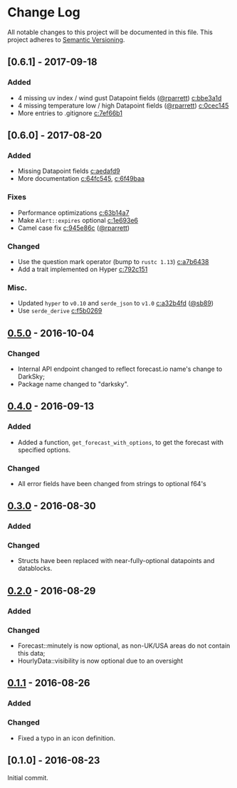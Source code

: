 # Change Log
All notable changes to this project will be documented in this file.
This project adheres to [Semantic Versioning](http://semver.org/).

## [0.6.1] - 2017-09-18

### Added

- 4 missing uv index / wind gust Datapoint fields ([@rparrett]) [c:bbe3a1d]
- 4 missing temperature low / high Datapoint fields ([@rparrett]) [c:0cec145]
- More entries to .gitignore [c:7ef66b1]

## [0.6.0] - 2017-08-20

### Added

- Missing Datapoint fields [c:aedafd9]
- More documentation [c:64fc545], [c:6f49baa]

### Fixes

- Performance optimizations [c:63b14a7]
- Make `Alert::expires` optional [c:1e693e6]
- Camel case fix [c:945e86c] ([@rparrett])

### Changed

- Use the question mark operator (bump to `rustc 1.13`) [c:a7b6438]
- Add a trait implemented on Hyper [c:792c151]

### Misc.

- Updated `hyper` to `v0.10` and `serde_json` to `v1.0` [c:a32b4fd] ([@sb89])
- Use `serde_derive` [c:f5b0269]

## [0.5.0] - 2016-10-04

### Changed

- Internal API endpoint changed to reflect forecast.io name's change to DarkSky;
- Package name changed to "darksky".

## [0.4.0] - 2016-09-13

### Added

- Added a function, `get_forecast_with_options`, to get the forecast
with specified options.

### Changed

- All error fields have been changed from strings to optional f64's


## [0.3.0] - 2016-08-30

### Added

### Changed

- Structs have been replaced with near-fully-optional datapoints and
datablocks.


## [0.2.0] - 2016-08-29

### Added

### Changed

- Forecast::minutely is now optional, as non-UK/USA areas do not contain this
data;
- HourlyData::visibility is now optional due to an oversight


## [0.1.1] - 2016-08-26

### Added

### Changed

- Fixed a typo in an icon definition.


## [0.1.0] - 2016-08-23

Initial commit.

[c:0cec145]: https://github.com/zeyla/darksky.rs/commit/0cec1452396b658281b47df9548360708c4caa60
[c:1e693e6]: https://github.com/zeyla/darksky.rs/commit/1e693e640bf43eb8157d91b4b66e7f5088bced70
[c:63b14a7]: https://github.com/zeyla/darksky.rs/commit/63b14a7b5e92f26778a43813f69972ac9aa3835a
[c:64fc545]: https://github.com/zeyla/darksky.rs/commit/64fc545886cd883e8d502cb7336dc6bcde0345d1
[c:6f49baa]: https://github.com/zeyla/darksky.rs/commit/6f49baa2469d891aee847f6178a853e6ef4ba6b7
[c:792c151]: https://github.com/zeyla/darksky.rs/commit/792c1518291c77f7c5669ae8bdea3cda084688e5
[c:7ef66b1]: https://github.com/zeyla/darksky.rs/commit/7ef66b1b8894dbe391cf9f5ce51d7de258726593
[c:945e86c]: https://github.com/zeyla/darksky.rs/commit/945e86c99735732e3709c2517e8ad36284dcbe59
[c:a32b4fd]: https://github.com/zeyla/darksky.rs/commit/a32b4fde289c0db4e636808d288fad7156179891
[c:a7b6438]: https://github.com/zeyla/darksky.rs/commit/a7b6438ee7fe663c9bf33e62c3bcb6117926779c
[c:aedafd9]: https://github.com/zeyla/darksky.rs/commit/aedafd9fce4d45280518e3f8f209a837ecacdc4f
[c:bbe3a1d]: https://github.com/zeyla/darksky.rs/commit/bbe3a1d41cea96bd923d8fe2e685c114c25fc314
[c:f5b0269]: https://github.com/zeyla/darksky.rs/commit/f5b0269b6fe0cf0643f942893368436ef14b6b68

[@rparrett]: https://github.com/rparrett
[@sb89]: https://github.com/sb89

[Unreleased]: https://github.com/zeyla/darksky.rs/compare/v0.4.0...HEAD
[0.5.0]: https://github.com/zeyla/darksky.rs/compare/v0.4.0...v0.5.0
[0.4.0]: https://github.com/zeyla/darksky.rs/compare/v0.3.0...v0.4.0
[0.3.0]: https://github.com/zeyla/darksky.rs/compare/v0.2.0...v0.3.0
[0.2.0]: https://github.com/zeyla/darksky.rs/compare/v0.1.1...v0.2.0
[0.1.1]: https://github.com/zeyla/darksky.rs/compare/v0.1.0...v0.1.1

